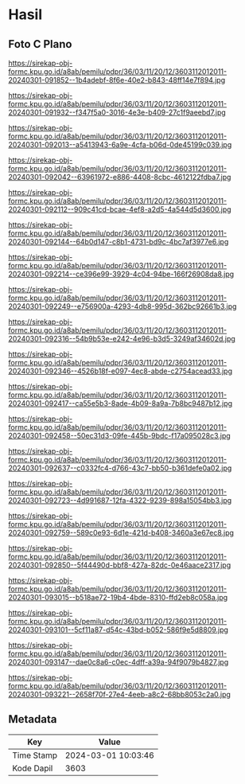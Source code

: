 # Hasil

## Foto C Plano

https://sirekap-obj-formc.kpu.go.id/a8ab/pemilu/pdpr/36/03/11/20/12/3603112012011-20240301-091852--1b4adebf-8f6e-40e2-b843-48ff14e7f894.jpg

https://sirekap-obj-formc.kpu.go.id/a8ab/pemilu/pdpr/36/03/11/20/12/3603112012011-20240301-091932--f347f5a0-3016-4e3e-b409-27c1f9aeebd7.jpg

https://sirekap-obj-formc.kpu.go.id/a8ab/pemilu/pdpr/36/03/11/20/12/3603112012011-20240301-092013--a5413943-6a9e-4cfa-b06d-0de45199c039.jpg

https://sirekap-obj-formc.kpu.go.id/a8ab/pemilu/pdpr/36/03/11/20/12/3603112012011-20240301-092042--63961972-e886-4408-8cbc-4612122fdba7.jpg

https://sirekap-obj-formc.kpu.go.id/a8ab/pemilu/pdpr/36/03/11/20/12/3603112012011-20240301-092112--909c41cd-bcae-4ef8-a2d5-4a544d5d3600.jpg

https://sirekap-obj-formc.kpu.go.id/a8ab/pemilu/pdpr/36/03/11/20/12/3603112012011-20240301-092144--64b0d147-c8b1-4731-bd9c-4bc7af3977e6.jpg

https://sirekap-obj-formc.kpu.go.id/a8ab/pemilu/pdpr/36/03/11/20/12/3603112012011-20240301-092214--ce396e99-3929-4c04-94be-166f26908da8.jpg

https://sirekap-obj-formc.kpu.go.id/a8ab/pemilu/pdpr/36/03/11/20/12/3603112012011-20240301-092249--e756900a-4293-4db8-995d-362bc92661b3.jpg

https://sirekap-obj-formc.kpu.go.id/a8ab/pemilu/pdpr/36/03/11/20/12/3603112012011-20240301-092316--54b9b53e-e242-4e96-b3d5-3249af34602d.jpg

https://sirekap-obj-formc.kpu.go.id/a8ab/pemilu/pdpr/36/03/11/20/12/3603112012011-20240301-092346--4526b18f-e097-4ec8-abde-c2754acead33.jpg

https://sirekap-obj-formc.kpu.go.id/a8ab/pemilu/pdpr/36/03/11/20/12/3603112012011-20240301-092417--ca55e5b3-8ade-4b09-8a9a-7b8bc9487b12.jpg

https://sirekap-obj-formc.kpu.go.id/a8ab/pemilu/pdpr/36/03/11/20/12/3603112012011-20240301-092458--50ec31d3-09fe-445b-9bdc-f17a095028c3.jpg

https://sirekap-obj-formc.kpu.go.id/a8ab/pemilu/pdpr/36/03/11/20/12/3603112012011-20240301-092637--c0332fc4-d766-43c7-bb50-b361defe0a02.jpg

https://sirekap-obj-formc.kpu.go.id/a8ab/pemilu/pdpr/36/03/11/20/12/3603112012011-20240301-092723--4d991687-12fa-4322-9239-898a15054bb3.jpg

https://sirekap-obj-formc.kpu.go.id/a8ab/pemilu/pdpr/36/03/11/20/12/3603112012011-20240301-092759--589c0e93-6d1e-421d-b408-3460a3e67ec8.jpg

https://sirekap-obj-formc.kpu.go.id/a8ab/pemilu/pdpr/36/03/11/20/12/3603112012011-20240301-092850--5f44490d-bbf8-427a-82dc-0e46aace2317.jpg

https://sirekap-obj-formc.kpu.go.id/a8ab/pemilu/pdpr/36/03/11/20/12/3603112012011-20240301-093015--b518ae72-19b4-4bde-8310-ffd2eb8c058a.jpg

https://sirekap-obj-formc.kpu.go.id/a8ab/pemilu/pdpr/36/03/11/20/12/3603112012011-20240301-093101--5cf11a87-d54c-43bd-b052-586f9e5d8809.jpg

https://sirekap-obj-formc.kpu.go.id/a8ab/pemilu/pdpr/36/03/11/20/12/3603112012011-20240301-093147--dae0c8a6-c0ec-4dff-a39a-94f9079b4827.jpg

https://sirekap-obj-formc.kpu.go.id/a8ab/pemilu/pdpr/36/03/11/20/12/3603112012011-20240301-093221--2658f70f-27e4-4eeb-a8c2-68bb8053c2a0.jpg


## Metadata

| Key        | Value               |
| ---------- | ------------------- |
| Time Stamp | 2024-03-01 10:03:46 |
| Kode Dapil | 3603                |



